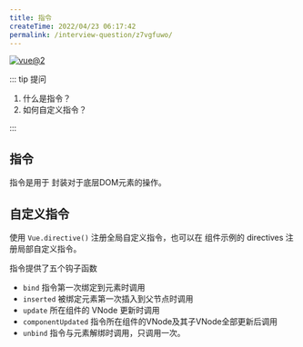 ```yaml
---
title: 指令
createTime: 2022/04/23 06:17:42
permalink: /interview-question/z7vgfuwo/
---
```


[![vue@2](https://img.shields.io/badge/vue-%402-brightgreen)](https://cn.vuejs.org/)

::: tip 提问

1. 什么是指令？
2. 如何自定义指令？

:::

## 指令

指令是用于 封装对于底层DOM元素的操作。

## 自定义指令

使用 `Vue.directive()` 注册全局自定义指令，也可以在 组件示例的 directives 注册局部自定义指令。

指令提供了五个钩子函数

- `bind` 指令第一次绑定到元素时调用
- `inserted` 被绑定元素第一次插入到父节点时调用
- `update` 所在组件的 VNode 更新时调用
- `componentUpdated` 指令所在组件的VNode及其子VNode全部更新后调用
- `unbind` 指令与元素解绑时调用，只调用一次。
